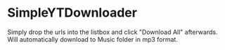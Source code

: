 SimpleYTDownloader
==================



Simply drop the urls into the listbox and click "Download All" afterwards. Will automatically download to Music folder in mp3 format.
